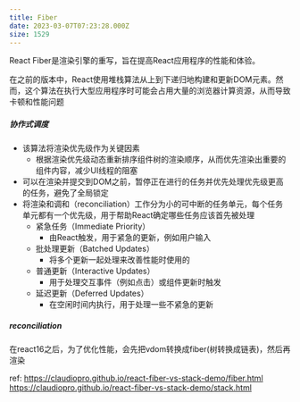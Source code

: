 ```yaml
---
title: Fiber
date: 2023-03-07T07:23:28.000Z
size: 1529
---
```

React Fiber是渲染引擎的重写，旨在提高React应用程序的性能和体验。

在之前的版本中，React使用堆栈算法从上到下递归地构建和更新DOM元素。然而，这个算法在执行大型应用程序时可能会占用大量的浏览器计算资源，从而导致卡顿和性能问题

##### 协作式调度
- 该算法将渲染优先级作为关键因素
	- 根据渲染优先级动态重新排序组件树的渲染顺序，从而优先渲染出重要的组件内容，减少UI线程的阻塞
- 可以在渲染并提交到DOM之前，暂停正在进行的任务并优先处理优先级更高的任务，避免了全局锁定
- 将渲染和调和（reconciliation）工作分为小的可中断的任务单元，每个任务单元都有一个优先级，用于帮助React确定哪些任务应该首先被处理
	- 紧急任务（Immediate Priority）
		- 由React触发，用于紧急的更新，例如用户输入
	- 批处理更新（Batched Updates）
		- 将多个更新一起处理来改善性能时使用的
	- 普通更新（Interactive Updates）
		- 用于处理交互事件（例如点击）或组件更新时触发
	- 延迟更新（Deferred Updates）
		- 在空闲时间内执行，用于处理一些不紧急的更新

##### reconciliation
在react16之后，为了优化性能，会先把vdom转换成fiber(树转换成链表)，然后再渲染

ref:
https://claudiopro.github.io/react-fiber-vs-stack-demo/fiber.html
https://claudiopro.github.io/react-fiber-vs-stack-demo/stack.html
